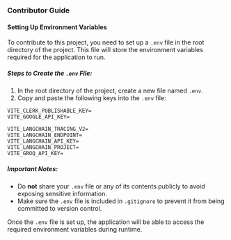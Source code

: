 ### Contributor Guide

#### Setting Up Environment Variables

To contribute to this project, you need to set up a `.env` file in the root directory of the project. This file will store the environment variables required for the application to run.

##### Steps to Create the `.env` File:

1. In the root directory of the project, create a new file named `.env`.
2. Copy and paste the following keys into the `.env` file:

```env
VITE_CLERK_PUBLISHABLE_KEY=
VITE_GOOGLE_API_KEY=

VITE_LANGCHAIN_TRACING_V2=
VITE_LANGCHAIN_ENDPOINT=
VITE_LANGCHAIN_API_KEY=
VITE_LANGCHAIN_PROJECT=
VITE_GROQ_API_KEY=
```

##### Important Notes:
- Do **not** share your `.env` file or any of its contents publicly to avoid exposing sensitive information.
- Make sure the `.env` file is included in `.gitignore` to prevent it from being committed to version control.

Once the `.env` file is set up, the application will be able to access the required environment variables during runtime. 